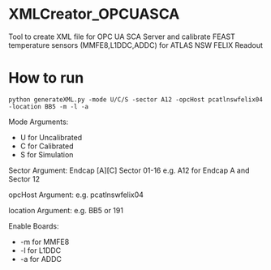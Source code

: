 # XMLCreator_OPCUASCA

Tool to create XML file for OPC UA SCA Server and calibrate FEAST temperature sensors (MMFE8,L1DDC,ADDC) for ATLAS NSW FELIX Readout

# How to run
```
python generateXML.py -mode U/C/S -sector A12 -opcHost pcatlnswfelix04 -location BB5 -m -l -a 
```
Mode Arguments:
*  U for Uncalibrated
*  C for Calibrated
*  S for Simulation

Sector Argument:
Endcap [A][C]
Sector 01-16
e.g. A12 for Endcap A and Sector 12

opcHost Argument:
e.g. pcatlnswfelix04

location Argument:
e.g. BB5 or 191

Enable Boards:
*  -m for MMFE8
*  -l for L1DDC
*  -a for ADDC